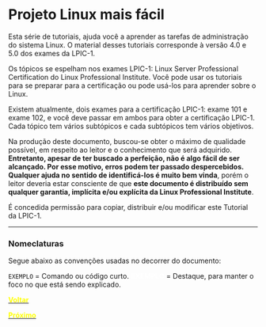 # Projeto Linux mais fácil

Esta série de tutoriais, ajuda você a aprender as tarefas de administração do sistema Linux. O material desses tutoriais corresponde à versão 4.0 e 5.0 dos exames da LPIC-1.

Os tópicos se espelham nos exames LPIC-1: Linux Server Professional Certification do Linux Professional Institute. Você pode usar os tutoriais para se preparar para a certificação ou pode usá-los para aprender sobre o Linux.

Existem atualmente, dois exames para a certificação LPIC-1: exame 101 e exame 102, e você deve passar em ambos para obter a certificação LPIC-1. Cada tópico tem vários subtópicos e cada subtópicos tem vários objetivos. 

Na produção deste documento, buscou-se obter o máximo de qualidade possível, em respeito ao leitor e o conhecimento que será adquirido. **Entretanto, apesar de ter buscado a perfeição, não é algo fácil de ser alcançado. Por esse motivo, erros podem ter passado despercebidos. Qualquer ajuda no sentido de identificá-los é muito bem vinda**, porém o leitor deveria estar consciente de que **este documento é distribuído sem qualquer garantia, implícita e/ou explícita da Linux Professional Institute**.

É concedida permissão para copiar, distribuir e/ou modificar este Tutorial da LPIC-1.

***



### Nomeclaturas

Segue abaixo as convenções usadas no decorrer do documento:

`EXEMPLO` = Comando ou código curto.
<span style="color:#FFFFFF">**EXEMPLO**</span> = Destaque, para manter o foco no que está sendo explicado.



[<span style="color:yellow">**Voltar**</span>](main.html)

[<span style="color:yellow">**Próximo**</span>](103.1/1031.html)